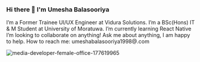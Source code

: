 ### Hi there 👋 I'm Umesha Balasooriya

I’m a Former Trainee UI/UX Engineer at Vidura Solutions.
I’m a BSc(Hons) IT & M Student at University of Moratuwa.
I’m currently learning React Native
I’m looking to collaborate on anything!
Ask me about anything, I am happy to help.
How to reach me: umeshabalasooriya1998@.com


![media-developer-female-office-177619965](https://user-images.githubusercontent.com/67694134/137510757-19658d40-b6d2-4967-951c-5deb4f327ea1.jpg)

